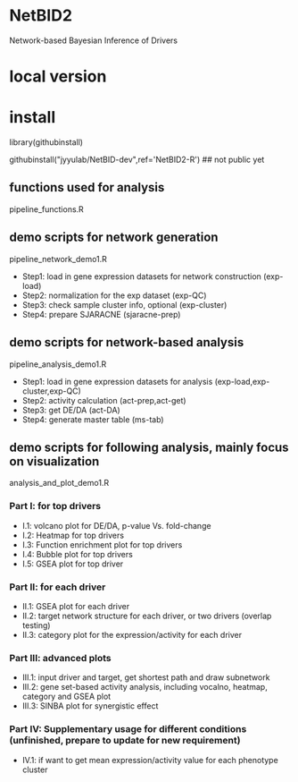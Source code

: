 # NetBID2
Network-based Bayesian Inference of Drivers

# local version

# install 

library(githubinstall)

githubinstall("jyyulab/NetBID-dev",ref='NetBID2-R') ## not public yet

## functions used for analysis
pipeline_functions.R 

## demo scripts for network generation
pipeline_network_demo1.R 
* Step1: load in gene expression datasets for network construction (exp-load)
* Step2: normalization for the exp dataset (exp-QC)
* Step3: check sample cluster info, optional (exp-cluster)
* Step4: prepare SJARACNE (sjaracne-prep)

## demo scripts for network-based analysis
pipeline_analysis_demo1.R 
* Step1: load in gene expression datasets for analysis (exp-load,exp-cluster,exp-QC)
* Step2: activity calculation (act-prep,act-get)
* Step3: get DE/DA (act-DA)
* Step4: generate master table (ms-tab)

## demo scripts for following analysis, mainly focus on visualization
analysis_and_plot_demo1.R
### Part I: for top drivers
* I.1: volcano plot for DE/DA, p-value Vs. fold-change
* I.2: Heatmap for top drivers
* I.3: Function enrichment plot for top drivers
* I.4: Bubble plot for top drivers
* I.5: GSEA plot for top driver
### Part II: for each driver
* II.1: GSEA plot for each driver
* II.2: target network structure for each driver, or two drivers (overlap testing)
* II.3: category plot for the expression/activity for each driver
### Part III: advanced plots
* III.1: input driver and target, get shortest path and draw subnetwork
* III.2: gene set-based activity analysis, including vocalno, heatmap, category and GSEA plot
* III.3: SINBA plot for synergistic effect
### Part IV: Supplementary usage for different conditions (unfinished, prepare to update for new requirement)
* IV.1: if want to get mean expression/activity value for each phenotype cluster
